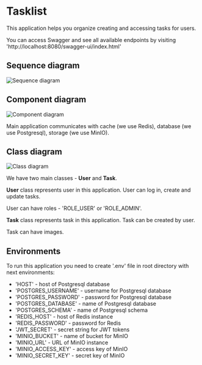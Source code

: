 # Tasklist

This application helps you organize creating and accessing tasks for users.

You can access Swagger and see all available endpoints by visiting 'http://localhost:8080/swagger-ui/index.html'

## Sequence diagram

![Sequence diagram](docs/sequence-diagram.png)

## Component diagram

![Component diagram](docs/component-diagram.png)

Main application communicates with cache (we use Redis), database (we use Postgresql), storage (we use MinIO).

## Class diagram

![Class diagram](docs/class-diagram.png)

We have two main classes - **User** and **Task**.

**User** class represents user in this application. User can log in, create and update tasks.

User can have roles - 'ROLE_USER' or 'ROLE_ADMIN'.

**Task** class represents task in this application. Task can be created by user.

Task can have images.

## Environments

To run this application you need to create '.env' file in root directory with next environments:

- 'HOST' - host of Postgresql database
- 'POSTGRES_USERNAME' - username for Postgresql database
- 'POSTGRES_PASSWORD' - password for Postgresql database
- 'POSTGRES_DATABASE' - name of Postgresql database
- 'POSTGRES_SCHEMA' - name of Postgresql schema
- 'REDIS_HOST' - host of Redis instance
- 'REDIS_PASSWORD' - password for Redis
- 'JWT_SECRET' - secret string for JWT tokens
- 'MINIO_BUCKET' - name of bucket for MinIO
- 'MINIO_URL' - URL of MinIO instance
- 'MINIO_ACCESS_KEY' - access key of MinIO
- 'MINIO_SECRET_KEY' - secret key of MinIO